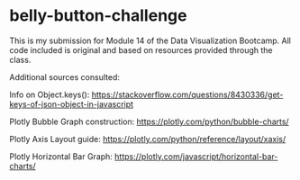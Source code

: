 # belly-button-challenge

This is my submission for Module 14 of the Data Visualization Bootcamp. All code included is original and based on resources provided through the class.

Additional sources consulted:

Info on Object.keys(): https://stackoverflow.com/questions/8430336/get-keys-of-json-object-in-javascript

Plotly Bubble Graph construction: https://plotly.com/python/bubble-charts/

Plotly Axis Layout guide: https://plotly.com/python/reference/layout/xaxis/

Plotly Horizontal Bar Graph: https://plotly.com/javascript/horizontal-bar-charts/

